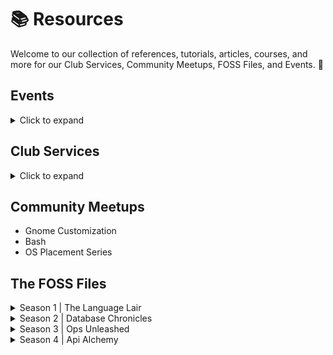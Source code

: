 # 📚 Resources
Welcome to our collection of references, tutorials, articles, courses, and more for our Club Services, Community Meetups, FOSS Files, and Events. 🎉

## Events
<details>
<summary>Click to expand</summary>

- LinuxDiary 3.0
- LinuxDiary 4.0
- LinuxDiary 5.0
- Metamorphosis 2024
- Metamorphosis
- Open Source Day 2023
- Open Source Day
- TechnoTweet

</details>

## Club Services
<details>
<summary>Click to expand</summary>

- Data Replication Using MongoDB
- FOSS
- HTTP Cookies
- Hadoop
- How Internet Works
- Linux File Management
- Virtual Private Network (VPN)
- Secure Shell (SSH)
- Open-Source Intelligence

</details>

## Community Meetups
- Gnome Customization
- Bash
- OS Placement Series

## The FOSS Files

<details>
<summary>Season 1 | The Language Lair</summary>

- Episode 1: Unwrapping Rust
- Episode 2: The GO Tales
- Episode 3: Scaling with Scala
- Episode 4: Rise with DreamBerd

</details>

<details>
<summary>Season 2 | Database Chronicles</summary>

- Episode 1: Decoding Databases
- Episode 2: SQL vs NoSQL
- Episode 3: In-Memory Databases
- Episode 4: SQL Injection

</details>

<details>
<summary>Season 3 | Ops Unleashed</summary>

- Episode 1: The Virtual Realm
- Episode 2: Beyond Containers
- Episode 3: MicroMania

</details>

<details>
<summary>Season 4 | Api Alchemy</summary>

- Episode 1: Api Demystified
- Episode 2: Beyond The Endpoint
- Episode 3: Mapping The Graph
- Episode 4: Uncovering RPCs
- Episode 5: The Wonders Of Real Time Systems

</details>

